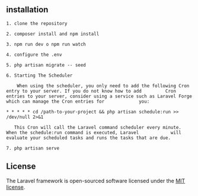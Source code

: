 
## installation

    1. clone the repository

    2. composer install and npm install

    3. npm run dev o npm run watch

    4. configure the .env

    5. php artisan migrate -- seed

    6. Starting The Scheduler
    
        When using the scheduler, you only need to add the following Cron entry to your server. If you do not know how to add         Cron entries to your server, consider using a service such as Laravel Forge which can manage the Cron entries for             you:

    * * * * * cd /path-to-your-project && php artisan schedule:run >> /dev/null 2>&1

       This Cron will call the Laravel command scheduler every minute. When the schedule:run command is executed, Laravel            will evaluate your scheduled tasks and runs the tasks that are due.
 
    7. php artisan serve


## License

The Laravel framework is open-sourced software licensed under the [MIT license](https://opensource.org/licenses/MIT).
